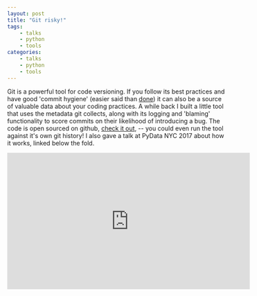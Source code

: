```yaml
---
layout: post
title: "Git risky!"
tags:
    - talks
    - python
    - tools
categories: 
    - talks
    - python
    - tools
--- 
```


Git is a powerful tool for code versioning. If you follow its best practices
and have good 'commit hygiene' (easier said than
[done](https://xkcd.com/1296/)) it can also be a source of valuable data about
your coding practices. A while back I built a little tool that uses the
metadata git collects, along with its logging and 'blaming' functionality to
score commits on their likelihood of introducing a bug. The code is open
sourced on github, [check it out](https://github.com/hinnefe2/gitrisky),  -- you
could even run the tool against it's own git history! I also gave a talk at
PyData NYC 2017 about how it works, linked below the fold.

<div align="center" width="100%">
<iframe width="560" height="315" src="https://www.youtube.com/embed/2yzWrI3zGY0?rel=0" frameborder="0" allow="autoplay; encrypted-media" allowfullscreen></iframe>
</div>
